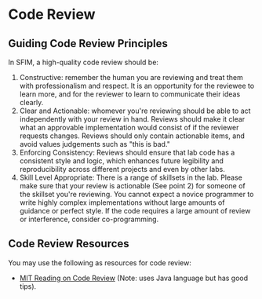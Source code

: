 # Code Review

## Guiding Code Review Principles
In SFIM, a high-quality code review should be:
1. Constructive: remember the human you are reviewing and treat them with
   professionalism and respect.
   It is an opportunity for the reviewee to learn more, and for the
   reviewer to learn to communicate their ideas clearly.
1. Clear and Actionable: whomever you're reviewing should be able to act
   independently with your review in hand.
   Reviews should make it clear what an approvable implementation would
   consist of if the reviewer requests changes.
   Reviews should only contain actionable items, and avoid values
   judgements such as "this is bad."
1. Enforcing Consistency: Reviews should ensure that lab code has a
   consistent style and logic, which enhances future legibility and
   reproducibility across different projects and even by other labs.
1. Skill Level Appropriate: There is a range of skillsets in the lab.
   Please make sure that your review is actionable (See point 2) for
   someone of the skillset you're reviewing.
   You cannot expect a novice programmer to write highly complex
   implementations without large amounts of guidance or perfect style.
   If the code requires a large amount of review or interference,
   consider co-programming.


## Code Review Resources
You may use the following as resources for code review:
- [MIT Reading on Code Review][mit_read] (Note: uses Java language but
  has good tips).

[mit_read]: <https://web.mit.edu/6.005/www/fa15/classes/04-code-review/>
